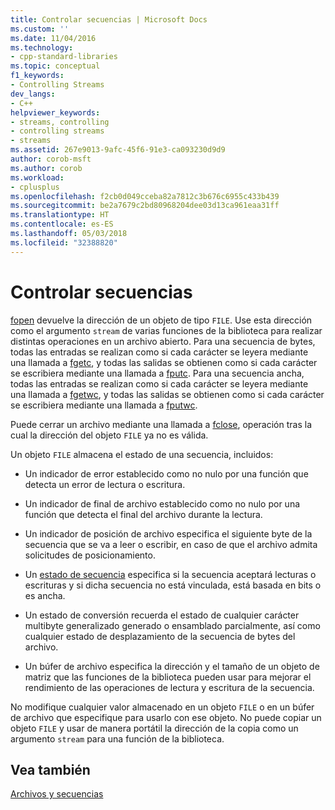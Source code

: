 ```yaml
---
title: Controlar secuencias | Microsoft Docs
ms.custom: ''
ms.date: 11/04/2016
ms.technology:
- cpp-standard-libraries
ms.topic: conceptual
f1_keywords:
- Controlling Streams
dev_langs:
- C++
helpviewer_keywords:
- streams, controlling
- controlling streams
- streams
ms.assetid: 267e9013-9afc-45f6-91e3-ca093230d9d9
author: corob-msft
ms.author: corob
ms.workload:
- cplusplus
ms.openlocfilehash: f2cb0d049cceba82a7812c3b676c6955c433b439
ms.sourcegitcommit: be2a7679c2bd80968204dee03d13ca961eaa31ff
ms.translationtype: HT
ms.contentlocale: es-ES
ms.lasthandoff: 05/03/2018
ms.locfileid: "32388820"
---
```

# <a name="controlling-streams"></a>Controlar secuencias
[fopen](../c-runtime-library/reference/fopen-wfopen.md) devuelve la dirección de un objeto de tipo `FILE`. Use esta dirección como el argumento `stream` de varias funciones de la biblioteca para realizar distintas operaciones en un archivo abierto. Para una secuencia de bytes, todas las entradas se realizan como si cada carácter se leyera mediante una llamada a [fgetc](../c-runtime-library/reference/fgetc-fgetwc.md), y todas las salidas se obtienen como si cada carácter se escribiera mediante una llamada a [fputc](../c-runtime-library/reference/fputc-fputwc.md). Para una secuencia ancha, todas las entradas se realizan como si cada carácter se leyera mediante una llamada a [fgetwc](../c-runtime-library/reference/fgetc-fgetwc.md), y todas las salidas se obtienen como si cada carácter se escribiera mediante una llamada a [fputwc](../c-runtime-library/reference/fputc-fputwc.md).  
  
 Puede cerrar un archivo mediante una llamada a [fclose](../c-runtime-library/reference/fclose-fcloseall.md), operación tras la cual la dirección del objeto `FILE` ya no es válida.  
  
 Un objeto `FILE` almacena el estado de una secuencia, incluidos:  
  
-   Un indicador de error establecido como no nulo por una función que detecta un error de lectura o escritura.  
  
-   Un indicador de final de archivo establecido como no nulo por una función que detecta el final del archivo durante la lectura.  
  
-   Un indicador de posición de archivo especifica el siguiente byte de la secuencia que se va a leer o escribir, en caso de que el archivo admita solicitudes de posicionamiento.  
  
-   Un [estado de secuencia](../c-runtime-library/stream-states.md) especifica si la secuencia aceptará lecturas o escrituras y si dicha secuencia no está vinculada, está basada en bits o es ancha.  
  
-   Un estado de conversión recuerda el estado de cualquier carácter multibyte generalizado generado o ensamblado parcialmente, así como cualquier estado de desplazamiento de la secuencia de bytes del archivo.  
  
-   Un búfer de archivo especifica la dirección y el tamaño de un objeto de matriz que las funciones de la biblioteca pueden usar para mejorar el rendimiento de las operaciones de lectura y escritura de la secuencia.  
  
 No modifique cualquier valor almacenado en un objeto `FILE` o en un búfer de archivo que especifique para usarlo con ese objeto. No puede copiar un objeto `FILE` y usar de manera portátil la dirección de la copia como un argumento `stream` para una función de la biblioteca.  
  
## <a name="see-also"></a>Vea también  
 [Archivos y secuencias](../c-runtime-library/files-and-streams.md)